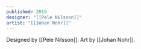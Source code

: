 ```yaml
---
published: 2019
designer: "[[Pele Nilsson]]"
artist: "[[Johan Nohr]]"
---
```


Designed by [[Pele Nilsson]]. Art by [[Johan Nohr]].